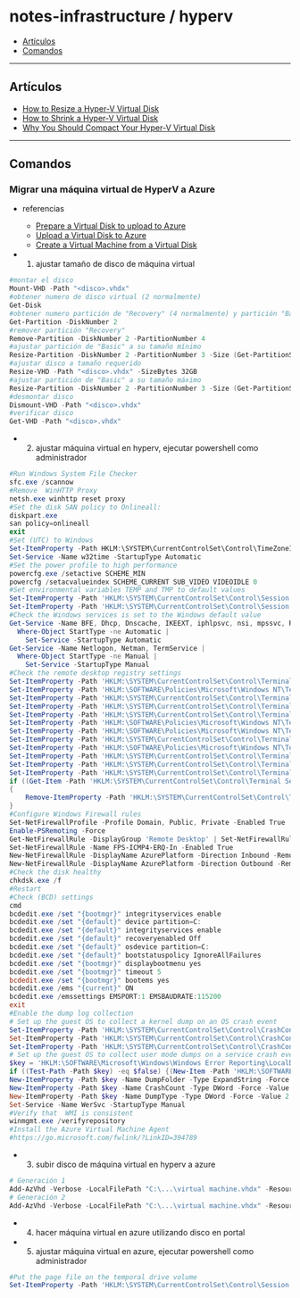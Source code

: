 # notes-infrastructure / hyperv

- [Artículos](#artículos)
- [Comandos](#comandos)

---

## Artículos

- [How to Resize a Hyper-V Virtual Disk](https://www.altaro.com/hyper-v/resize-virtual-hard-disks-hyper-v-2016/)
- [How to Shrink a Hyper-V Virtual Disk](https://www.altaro.com/hyper-v/shrink-hyper-v-virtual-disk-vhd-vhdx/)
- [Why You Should Compact Your Hyper-V Virtual Disk](https://www.altaro.com/hyper-v/compact-hyper-v-virtual-disks-vhdx)

---

## Comandos

### Migrar una máquina virtual de HyperV a Azure

- referencias

  - [Prepare a Virtual Disk to upload to Azure](https://learn.microsoft.com/en-us/azure/virtual-machines/windows/prepare-for-upload-vhd-image)
  - [Upload a Virtual Disk to Azure](https://learn.microsoft.com/en-us/azure/virtual-machines/windows/disks-upload-vhd-to-managed-disk-powershell)
  - [Create a Virtual Machine from a Virtual Disk](https://learn.microsoft.com/en-us/azure/virtual-machines/attach-os-disk)

- 1. ajustar tamaño de disco de máquina virtual

```powershell
#montar el disco
Mount-VHD -Path "<disco>.vhdx"
#obtener numero de disco virtual (2 normalmente)
Get-Disk
#obtener numero partición de "Recovery" (4 normalmente) y partición "Basic" (3 normalmente)
Get-Partition -DiskNumber 2
#remover partición "Recovery"
Remove-Partition -DiskNumber 2 -PartitionNumber 4
#ajustar partición de "Basic" a su tamaño mínimo
Resize-Partition -DiskNumber 2 -PartitionNumber 3 -Size (Get-PartitionSupportedSize -DiskNumber 2 -PartitionNumber 3).SizeMin
#ajustar disco a tamaño requerido
Resize-VHD -Path "<disco>.vhdx" -SizeBytes 32GB
#ajustar partición de "Basic" a su tamaño máximo
Resize-Partition -DiskNumber 2 -PartitionNumber 3 -Size (Get-PartitionSupportedSize -DiskNumber 2 -PartitionNumber 3).SizeMax
#desmontar disco
Dismount-VHD -Path "<disco>.vhdx"
#verificar disco
Get-VHD -Path "<disco>.vhdx"
```

- 2. ajustar máquina virtual en hyperv, ejecutar powershell como administrador

```powershell
#Run Windows System File Checker
sfc.exe /scannow
#Remove  WinHTTP Proxy
netsh.exe winhttp reset proxy
#Set the disk SAN policy to Onlineall:
diskpart.exe
san policy=onlineall
exit
#Set (UTC) to Windows
Set-ItemProperty -Path HKLM:\SYSTEM\CurrentControlSet\Control\TimeZoneInformation -Name RealTimeIsUniversal -Value 1 -Type DWord -Force
Set-Service -Name w32time -StartupType Automatic
#Set the power profile to high performance
powercfg.exe /setactive SCHEME_MIN
powercfg /setacvalueindex SCHEME_CURRENT SUB_VIDEO VIDEOIDLE 0
#Set environmental variables TEMP and TMP to default values
Set-ItemProperty -Path 'HKLM:\SYSTEM\CurrentControlSet\Control\Session Manager\Environment' -Name TEMP -Value "%SystemRoot%\TEMP" -Type ExpandString -Force
Set-ItemProperty -Path 'HKLM:\SYSTEM\CurrentControlSet\Control\Session Manager\Environment' -Name TMP -Value "%SystemRoot%\TEMP" -Type ExpandString -Force
#Check the Windows services is set to the Windows default value
Get-Service -Name BFE, Dhcp, Dnscache, IKEEXT, iphlpsvc, nsi, mpssvc, RemoteRegistry |
  Where-Object StartType -ne Automatic |
    Set-Service -StartupType Automatic
Get-Service -Name Netlogon, Netman, TermService |
  Where-Object StartType -ne Manual |
    Set-Service -StartupType Manual
#Check the remote desktop registry settings
Set-ItemProperty -Path 'HKLM:\SYSTEM\CurrentControlSet\Control\Terminal Server' -Name fDenyTSConnections -Value 0 -Type DWord -Force
Set-ItemProperty -Path 'HKLM:\SOFTWARE\Policies\Microsoft\Windows NT\Terminal Services' -Name fDenyTSConnections -Value 0 -Type DWord -Force
Set-ItemProperty -Path 'HKLM:\SYSTEM\CurrentControlSet\Control\Terminal Server\Winstations\RDP-Tcp' -Name PortNumber -Value 3389 -Type DWord -Force
Set-ItemProperty -Path 'HKLM:\SYSTEM\CurrentControlSet\Control\Terminal Server\Winstations\RDP-Tcp' -Name LanAdapter -Value 0 -Type DWord -Force
Set-ItemProperty -Path 'HKLM:\SYSTEM\CurrentControlSet\Control\Terminal Server\WinStations\RDP-Tcp' -Name UserAuthentication -Value 1 -Type DWord -Force
Set-ItemProperty -Path 'HKLM:\SOFTWARE\Policies\Microsoft\Windows NT\Terminal Services' -Name KeepAliveEnable -Value 1  -Type DWord -Force
Set-ItemProperty -Path 'HKLM:\SOFTWARE\Policies\Microsoft\Windows NT\Terminal Services' -Name KeepAliveInterval -Value 1  -Type DWord -Force
Set-ItemProperty -Path 'HKLM:\SYSTEM\CurrentControlSet\Control\Terminal Server\Winstations\RDP-Tcp' -Name KeepAliveTimeout -Value 1 -Type DWord -Force
Set-ItemProperty -Path 'HKLM:\SOFTWARE\Policies\Microsoft\Windows NT\Terminal Services' -Name fDisableAutoReconnect -Value 0 -Type DWord -Force
Set-ItemProperty -Path 'HKLM:\SYSTEM\CurrentControlSet\Control\Terminal Server\Winstations\RDP-Tcp' -Name fInheritReconnectSame -Value 1 -Type DWord -Force
Set-ItemProperty -Path 'HKLM:\SYSTEM\CurrentControlSet\Control\Terminal Server\Winstations\RDP-Tcp' -Name fReconnectSame -Value 0 -Type DWord -Force
Set-ItemProperty -Path 'HKLM:\SYSTEM\CurrentControlSet\Control\Terminal Server\Winstations\RDP-Tcp' -Name MaxInstanceCount -Value 4294967295 -Type DWord -Force
if ((Get-Item -Path 'HKLM:\SYSTEM\CurrentControlSet\Control\Terminal Server\WinStations\RDP-Tcp').Property -contains 'SSLCertificateSHA1Hash')
{
    Remove-ItemProperty -Path 'HKLM:\SYSTEM\CurrentControlSet\Control\Terminal Server\WinStations\RDP-Tcp' -Name SSLCertificateSHA1Hash -Force
}
#Configure Windows Firewall rules
Set-NetFirewallProfile -Profile Domain, Public, Private -Enabled True
Enable-PSRemoting -Force
Get-NetFirewallRule -DisplayGroup 'Remote Desktop' | Set-NetFirewallRule -Enabled True
Set-NetFirewallRule -Name FPS-ICMP4-ERQ-In -Enabled True
New-NetFirewallRule -DisplayName AzurePlatform -Direction Inbound -RemoteAddress 168.63.129.16 -Profile Any -Action Allow -EdgeTraversalPolicy Allow
New-NetFirewallRule -DisplayName AzurePlatform -Direction Outbound -RemoteAddress 168.63.129.16 -Profile Any -Action Allow
#Check the disk healthy
chkdsk.exe /f
#Restart
#Check (BCD) settings
cmd
bcdedit.exe /set "{bootmgr}" integrityservices enable
bcdedit.exe /set "{default}" device partition=C:
bcdedit.exe /set "{default}" integrityservices enable
bcdedit.exe /set "{default}" recoveryenabled Off
bcdedit.exe /set "{default}" osdevice partition=C:
bcdedit.exe /set "{default}" bootstatuspolicy IgnoreAllFailures
bcdedit.exe /set "{bootmgr}" displaybootmenu yes
bcdedit.exe /set "{bootmgr}" timeout 5
bcdedit.exe /set "{bootmgr}" bootems yes
bcdedit.exe /ems "{current}" ON
bcdedit.exe /emssettings EMSPORT:1 EMSBAUDRATE:115200
exit
#Enable the dump log collection
# Set up the guest OS to collect a kernel dump on an OS crash event
Set-ItemProperty -Path 'HKLM:\SYSTEM\CurrentControlSet\Control\CrashControl' -Name CrashDumpEnabled -Type DWord -Force -Value 2
Set-ItemProperty -Path 'HKLM:\SYSTEM\CurrentControlSet\Control\CrashControl' -Name DumpFile -Type ExpandString -Force -Value "%SystemRoot%\MEMORY.DMP"
Set-ItemProperty -Path 'HKLM:\SYSTEM\CurrentControlSet\Control\CrashControl' -Name NMICrashDump -Type DWord -Force -Value 1
# Set up the guest OS to collect user mode dumps on a service crash event
$key = 'HKLM:\SOFTWARE\Microsoft\Windows\Windows Error Reporting\LocalDumps'
if ((Test-Path -Path $key) -eq $false) {(New-Item -Path 'HKLM:\SOFTWARE\Microsoft\Windows\Windows Error Reporting' -Name LocalDumps)}
New-ItemProperty -Path $key -Name DumpFolder -Type ExpandString -Force -Value 'C:\CrashDumps'
New-ItemProperty -Path $key -Name CrashCount -Type DWord -Force -Value 10
New-ItemProperty -Path $key -Name DumpType -Type DWord -Force -Value 2
Set-Service -Name WerSvc -StartupType Manual
#Verify that  WMI is consistent
winmgmt.exe /verifyrepository
#Install the Azure Virtual Machine Agent
#https://go.microsoft.com/fwlink/?LinkID=394789
```

- 3. subir disco de máquina virtual en hyperv a azure

```powershell
# Generación 1
Add-AzVhd -Verbose -LocalFilePath "C:\...\virtual machine.vhdx" -ResourceGroupName "lcs16-rg" -Location "eastus" -DiskName "virtual_machine_disk" -Zone 1 -DiskSku "StandardSSD_LRS" -DiskOsType "Windows" -DiskHyperVGeneration "V1"
# Generación 2
Add-AzVhd -Verbose -LocalFilePath "C:\...\virtual machine.vhdx" -ResourceGroupName "lcs16-rg" -Location "eastus" -DiskName "virtual_machine_disk" -Zone 1 -DiskSku "StandardSSD_LRS" -DiskOsType "Windows" -DiskHyperVGeneration "V2"
```

- 4. hacer máquina virtual en azure utilizando disco en portal

- 5. ajustar máquina virtual en azure, ejecutar powershell como administrador

```powershell
#Put the page file on the temporal drive volume
Set-ItemProperty -Path 'HKLM:\SYSTEM\CurrentControlSet\Control\Session Manager\Memory Management' -Name PagingFiles -Value 'D:\pagefile.sys' -Type MultiString -Force
```
